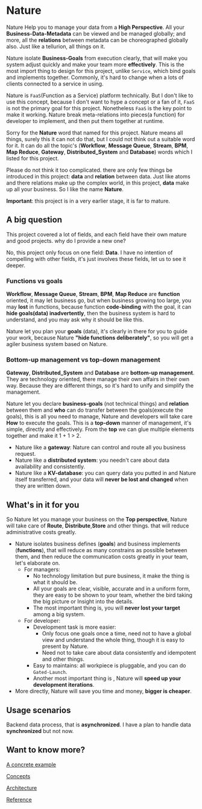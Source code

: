 # Nature

Nature Help you to manage your data from a __High Perspective__.  All your **Business-Data-Metadata** can be viewed and be managed globally; and more, all the **relations** between metadata can be choreographed globally also. Just like a tellurion, all things on it. 

Nature isolate **Business-Goals** from execution clearly, that will make you system adjust quickly and make your team more **effectively**. This is the most import thing to design for this project, unlike `Service`, which bind goals and implements together. Commonly, it's hard to change when a lots of clients connected to a service in using.

Nature is `FaaS`(Function as a Service) platform technically. But I don't like to use this concept, because I don't want to hype a concept or a fan of it, `FaaS` is not the primary goal for this project. Nonetheless `FaaS` is the key point to make it working. Nature break meta-relations into pieces(a function) for developer to implement, and then put them together at runtime.

Sorry for the  __Nature__ word that named for this project.  Nature means all things,  surely this it can not do that, but I could not think out a suitable word for it. It can do all the topic's (__Workflow__, __Message Queue__, __Stream__, __BPM__, __Map Reduce__, __Gateway__, __Distributed_System__ and __Database__) words which I listed for this project.

Please do not think it too complicated. there are only few things be introduced in this project: __data__ and __relation__ between data. Just like atoms and there relations make up the complex world, in this project, __data__ make up all your business. So I like the name __Nature__. 

__Important__:  this project is in a very earlier stage, it is far to mature.

## A big question

This project covered a lot of  fields, and each field have their own mature and good projects. why do I provide a new one? 

No, this project only focus on one field: __Data__. I have no intention of compelling with other fields, it's just involves these fields, let us to see it deeper.

### Functions vs goals

__Workflow__, __Message Queue__, __Stream__, __BPM__, __Map Reduce__ are __function__ oriented, it may let business go, but when business growing too large, you may __lost__ in functions, because function __code-binding__ with the goal, it can __hide goals(data) inadvertently__, then the business system is hard to understand, and you may ask why it should be like this.

Nature let you plan your __goals__ (data), it's clearly in there  for you to guide your work, because Nature __"hide functions deliberately"__, so you will get a agiler business system based on Nature.

### Bottom-up management vs top-down management

__Gateway__, __Distributed_System__ and __Database__ are __bottom-up management__. They are technology oriented, there manage their own affairs in their own way. Because they are different things, so it's hard to unify and simplify the management.

Nature let you declare **business-goals** (not technical things) and **relation** between them and **who** can do transfer between the goals(execute the goals), this is all you need to manage, Nature and developers will take care **How** to execute the goals. This is a **top-down** manner of management, it's simple, directly and effectively.  From the **top** we can glue multiple elements together and make it 1 + 1 > 2.

- Nature like a __gateway__: Nature can control and route all you business request.
- Nature like a __distributed system__: you needn't care about data availability and consistently.
- Nature like a __KV-database__:  you can query data you putted in and  Nature itself transferred, and your data will __never be lost and changed__ when they are written down.

## What's in it for you

So Nature let you manage your business on the __Top perspective__,   Nature will take care of __Route__, __Distribute__,__Store__ and other things. that will reduce administrative costs greatly.

- Nature isolates business defines (__goals__) and business implements (__functions__), that will reduce as many constrains as possible between them, and then reduce the communication costs greatly in your team, let's elaborate on.
  - For managers:
    - No technology limitation but pure business, it make the thing is what it should be. 
    - All your goals are clear, visible, accurate and in a uniform form, they are easy to be shown to your team, whether the bird taking the big picture or Insight into the details. 
    - The most important thing is, you will __never lost your target__ among a big system.
  - For developer:
    - Development task is more easier: 
      - Only focus one goals once a time, need not to have a global view and understand the whole thing, though it is easy to present by Nature.
      - Need not to take care about data consistently and idempotent and other things. 
    - Easy to maintains:  all workpiece is pluggable, and you can do `Gated-Launch`.
    -  Another most important thing is , Nature will __speed up your development iterations__.
- More directly, Nature will save you time and money,  __bigger is cheaper__.

## Usage scenarios

Backend data process, that is __asynchronized__. I have a plan to handle data __synchronized__ but not now.

## Want to know more?

[A concrete example](doc\help\demo\demo.md)

[Concepts](doc\help\concepts.md)

[Architecture](doc\help\architecture.md)

[Reference](doc\help\reference.md)

